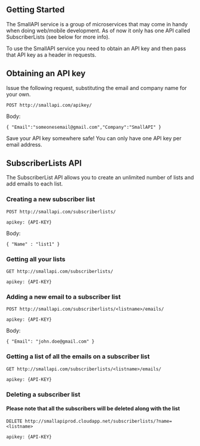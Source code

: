 ﻿## Getting Started
The SmallAPI service is a group of microservices that may come in handy when doing web/mobile development.
As of now it only has one API called SubscriberLists (see below for more info).

To use the SmallAPI service you need to obtain an API key and then pass that API key as a header in requests.


## Obtaining an API key

Issue the following request, substituting the email and company name for your own.

```httprequest
POST http://smallapi.com/apikey/
```

Body:
```
{ "Email":"someonesemail@gmail.com","Company":"SmallAPI" }
```

Save your API key somewhere safe!
You can only have one API key per email address.


## SubscriberLists API

The SubscriberList API allows you to create an unlimited number of lists and add emails to each list.

### Creating a new subscriber list

```httprequest
POST http://smallapi.com/subscriberlists/
```

```header
apikey: {API-KEY}
```

Body:
```
{ "Name" : "list1" }
```


### Getting all your lists 

```httprequest
GET http://smallapi.com/subscriberlists/
```

```header
apikey: {API-KEY}
```

### Adding a new email to a subscriber list

```httprequest
POST http://smallapi.com/subscriberlists/<listname>/emails/
```

```header
apikey: {API-KEY}
```

Body:
```
{ "Email": "john.doe@gmail.com" }
```

### Getting a list of all the emails on a subscriber list

```httprequest
GET http://smallapi.com/subscriberlists/<listname>/emails/
```

```header
apikey: {API-KEY}
```

### Deleting a subscriber list

#### Please note that all the subscribers will be deleted along with the list

```httprequest
DELETE http://smallapiprod.cloudapp.net/subscriberlists/?name=<listname>
```

```header
apikey: {API-KEY}
```

